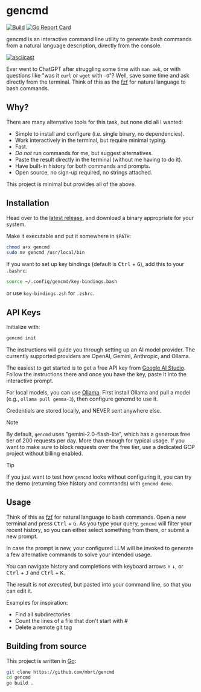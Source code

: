# gencmd

[![Build](https://github.com/mbrt/gencmd/actions/workflows/build.yml/badge.svg)](https://github.com/mbrt/gencmd/actions/workflows/build.yml)
[![Go Report Card](https://goreportcard.com/badge/github.com/mbrt/gencmd)](https://goreportcard.com/report/github.com/mbrt/gencmd)

gencmd is an interactive command line utility to generate bash commands from a
natural language description, directly from the console.

[![asciicast](https://asciinema.org/a/QoGh9TXk3GMcyP4FmWyh2iUqH.svg)](https://asciinema.org/a/QoGh9TXk3GMcyP4FmWyh2iUqH)

Ever went to ChatGPT after struggling some time with `man awk`, or with
questions like "was it `curl` or `wget` with `-O`"? Well, save some time and ask
directly from the terminal. Think of this as the
[fzf](https://github.com/junegunn/fzf) for natural language to bash commands.

## Why?

There are many alternative tools for this task, but none did all I wanted:

* Simple to install and configure (i.e. single binary, no dependencies).
* Work interactively in the terminal, but require minimal typing.
* Fast.
* *Do not* run commands for me, but suggest alternatives.
* Paste the result directly in the terminal (without me having to do it).
* Have built-in history for both commands and prompts.
* Open source, no sign-up required, no strings attached.

This project is minimal but provides all of the above.

## Installation

Head over to the
[latest release](https://github.com/mbrt/gencmd/releases/latest), and download a
binary appropriate for your system.

Make it executable and put it somewhere in `$PATH`:

```sh
chmod a+x gencmd
sudo mv gencmd /usr/local/bin
```

If you want to set up key bindings (default is <kbd>Ctrl</kbd> + <kbd>G</kbd>),
add this to your `.bashrc`:

```sh
source ~/.config/gencmd/key-bindings.bash
```

or use `key-bindings.zsh` for `.zshrc`.

## API Keys

Initialize with:

```sh
gencmd init
```

The instructions will guide you through setting up an AI model provider. The
currently supported providers are OpenAI, Gemini, Anthropic, and Ollama.

The easiest to get started is to get a free API key from [Google AI
Studio](https://aistudio.google.com/apikey). Follow the instructions there and
once you have the key, paste it into the interactive prompt.

For local models, you can use [Ollama](https://ollama.ai). First install Ollama
and pull a model (e.g., `ollama pull gemma-3`), then configure gencmd to use it.

Credentials are stored locally, and NEVER sent anywhere else.

> [!NOTE]
> By default, `gencmd` uses "gemini-2.0-flash-lite", which has a generous free
> tier of 200 requests per day. More than enough for typical usage. If you want
> to make sure to block requests over the free tier, use a dedicated GCP project
> without billing enabled.

> [!TIP]
> If you just want to test how `gencmd` looks without configuring it, you can
> try the demo (returning fake history and commands) with `gencmd demo`.

## Usage

Think of this as [fzf](https://github.com/junegunn/fzf) for natural language to
bash commands. Open a new terminal and press <kbd>Ctrl</kbd> + <kbd>G</kbd>.
As you type your query, `gencmd` will filter your recent history, so you can
either select something from there, or submit a new prompt.

In case the prompt is new, your configured LLM will be invoked to generate a few
alternative commands to solve your intended usage.

You can navigate history and completions with keyboard arrows <kbd>↑</kbd>
<kbd>↓</kbd>, or <kbd>Ctrl</kbd> + <kbd>J</kbd> and <kbd>Ctrl</kbd> +
<kbd>K</kbd>.

The result is *not executed*, but pasted into your command line, so that you
can edit it.

Examples for inspiration:

* Find all subdirectories
* Count the lines of a file that don't start with #
* Delete a remote git tag

## Building from source

This project is written in [Go](https://go.dev):

```sh
git clone https://github.com/mbrt/gencmd
cd gencmd
go build .
```
